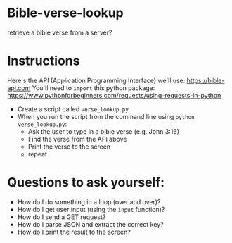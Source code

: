 # Bible-verse-lookup
retrieve a bible verse from a server?


# Instructions
Here's the API (Application Programming Interface) we'll use: https://bible-api.com
You'll need to `import` this python package: https://www.pythonforbeginners.com/requests/using-requests-in-python

- Create a script called `verse_lookup.py`
- When you run the script from the command line using `python verse_lookup.py`:
  - Ask the user to type in a bible verse (e.g. John 3:16)
  - Find the verse from the API above
  - Print the verse to the screen
  - repeat

# Questions to ask yourself:
- How do I do something in a loop (over and over)?
- How do I get user input (using the `input` function)?
- How do I send a GET request?
- How do I parse JSON and extract the correct key?
- How do I print the result to the screen?
